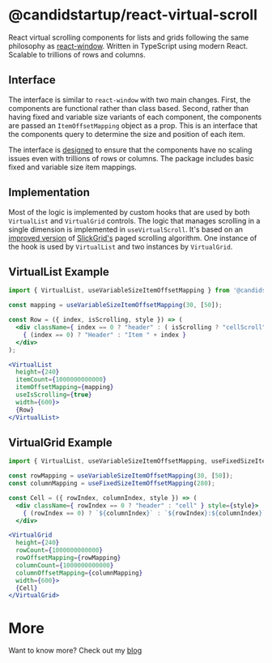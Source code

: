 # @candidstartup/react-virtual-scroll

React virtual scrolling components for lists and grids following the same philosophy as [react-window](https://github.com/bvaughn/react-window). Written in TypeScript using modern React. Scalable to trillions of rows and columns. 

## Interface

The interface is similar to `react-window` with two main changes. First, the components are functional rather than class based. Second, rather than having fixed and variable size variants of each component, the components are passed an `ItemOffsetMapping` object as a prop. This is an interface that the components query to determine the size and position of each item. 

The interface is [designed](https://www.thecandidstartup.org/2024/02/12/modern-react-virtual-scroll-grid-3.html) to ensure that the components have no scaling issues even with trillions of rows or columns. The package includes basic fixed and variable size item mappings. 

## Implementation

Most of the logic is implemented by custom hooks that are used by both `VirtualList` and `VirtualGrid` controls. The logic that manages scrolling in a single dimension is implemented in `useVirtualScroll`. It's based on an [improved version](https://www.thecandidstartup.org/2024/04/29/modern-react-virtual-scroll-grid-9.html) of [SlickGrid's](https://github.com/6pac/SlickGrid) paged scrolling algorithm. One instance of the hook is used by `VirtualList` and two instances by `VirtualGrid`. 

## VirtualList Example

```jsx
import { VirtualList, useVariableSizeItemOffsetMapping } from '@candidstartup/react-virtual-scroll';

const mapping = useVariableSizeItemOffsetMapping(30, [50]);

const Row = ({ index, isScrolling, style }) => (
  <div className={ index == 0 ? "header" : ( isScrolling ? "cellScroll" : "cell") } style={style}>
    { (index == 0) ? "Header" : "Item " + index }
  </div>
);

<VirtualList
  height={240}
  itemCount={1000000000000}
  itemOffsetMapping={mapping}
  useIsScrolling={true}
  width={600}>
  {Row}
</VirtualList>
```

## VirtualGrid Example

```jsx
import { VirtualList, useVariableSizeItemOffsetMapping, useFixedSizeItemOffsetMapping } from '@candidstartup/react-virtual-scroll';

const rowMapping = useVariableSizeItemOffsetMapping(30, [50]);
const columnMapping = useFixedSizeItemOffsetMapping(280);

const Cell = ({ rowIndex, columnIndex, style }) => (
  <div className={ rowIndex == 0 ? "header" : "cell" } style={style}>
    { (rowIndex == 0) ? `${columnIndex}` : `${rowIndex}:${columnIndex}` }
  </div>

<VirtualGrid
  height={240}
  rowCount={1000000000000}
  rowOffsetMapping={rowMapping}
  columnCount={1000000000000}
  columnOffsetMapping={columnMapping}
  width={600}>
  {Cell}
</VirtualGrid> 
```

# More

Want to know more? Check out my [blog](https://www.thecandidstartup.org/topics/frontend.html)
